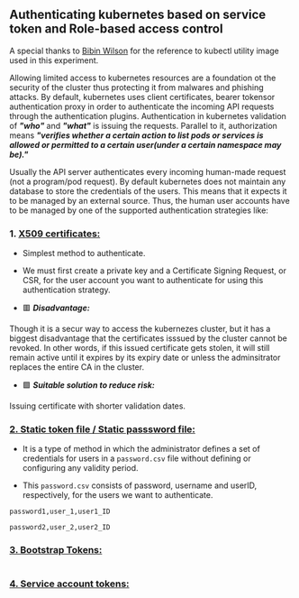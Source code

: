 ## Authenticating kubernetes based on service token and Role-based access control

A special thanks to <a href="https://hub.docker.com/r/bibinwilson/docker-kubectl">Bibin Wilson</a> for the reference to kubectl utility image used in this experiment.

Allowing limited access to kubernetes resources are a foundation ot the security of the cluster thus protecting it from malwares and phishing attacks. By default, kubernetes uses client certificates, bearer tokensor authentication proxy in order to authenticate the incoming API requests through the authentication plugins. Authentication in kubernetes validation of ***"who"*** and ***"what"*** is issuing the requests. Parallel to it, authorization means ***"verifies whether a certain action to list pods or services is allowed or permitted to a certain user(under a certain namespace may be)."***

Usually the API server authenticates every incoming human-made request (not a program/pod request). By default kubernetes does not maintain any database to store the credentials of the users. This means that it expects it to be managed by an external source. Thus, the human user accounts have to be managed by one of the supported authentication strategies like:


### 1.  <ins>X509 certificates:</ins>

* Simplest method to authenticate.

* We must first create a private key and a Certificate Signing Request, or CSR, for the user account you want to authenticate for using this authentication strategy.

* 🟥 ***Disadvantage:***
 
Though it is a secur way to access the kubernezes cluster, but it has a biggest disadvantage that the certificates isssued by the cluster cannot be revoked. In other words, if this issued certificate gets stolen, it will still remain active until it expires by its expiry date or unless the adminsitrator replaces the entire CA in the cluster.

* 🟩 ***Suitable solution to reduce risk:***

Issuing certificate with shorter validation dates.



### <u>2. Static token file / Static passsword file:</u>

* It is a type of method in which the administrator defines a set of credentials for users in a <code>password.csv</code> file without defining or configuring any validity period.

* This <code>password.csv</code> consists of password, username and userID, respectively, for the users we want to authenticate.

```
password1,user_1,user1_ID

password2,user_2,user2_ID

```

### <u>3. Bootstrap Tokens:</u>

```

```

### <u>4. Service account tokens:</u>

```

```

